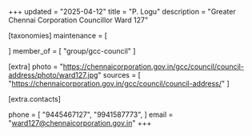 +++
updated = "2025-04-12"
title = "P. Logu"
description = "Greater Chennai Corporation Councillor Ward 127"

[taxonomies]
maintenance = [

]
member_of = [
    "group/gcc-council"
]

[extra]
photo = "https://chennaicorporation.gov.in/gcc/council/council-address/photo/ward127.jpg"
sources = [
    "https://chennaicorporation.gov.in/gcc/council/council-address/"
]

[extra.contacts]

phone = [
    "9445467127",
    "9941587773",
    ]
email = "ward127@chennaicorporation.gov.in"
+++